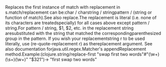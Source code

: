 Replaces the first instance of match with replacement in s.match/replacement can be:char / charstring / stringpattern / (string or function of match).See also replace.The replacement is literal (i.e. none of its characters are treatedspecially) for all cases above except pattern / string.For pattern / string, $1, $2, etc. in the replacement string aresubstituted with the string that matched the correspondingparenthesized group in the pattern.  If you wish your replacementstring r to be used literally, use (re-quote-replacement r) as thereplacement argument.  See also documentation forjava.util.regex.Matcher's appendReplacement method.Example:(clojure.string/replace-first "swap first two words"#"(\w+)(\s+)(\w+)" "$3$2$1")-> "first swap two words"
